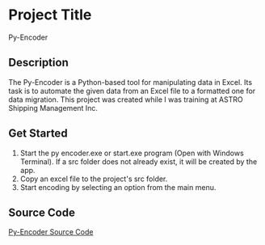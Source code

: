 # Project Title

Py-Encoder

## Description

The Py-Encoder is a Python-based tool for manipulating data in Excel. Its task is to automate the given data from an Excel file to a formatted one for data migration. This project was created while I was training at ASTRO Shipping Management Inc.

## Get Started

1. Start the py encoder.exe or start.exe program (Open with Windows Terminal). If a src folder does not already exist, it will be created by the app.
2. Copy an excel file to the project's src folder.
3. Start encoding by selecting an option from the main menu.

## Source Code

<a href="https://github.com/vn-aj-vngrd/py-encoder-src">Py-Encoder Source Code</a>
